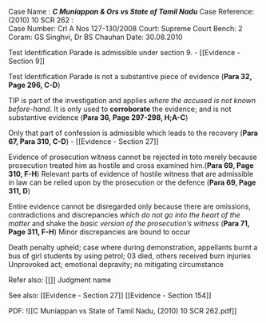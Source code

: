 Case Name : ***C Muniappan & Ors vs State of Tamil Nadu***
Case Reference: (2010) 10 SCR 262 :  
Case Number: Crl A Nos 127-130/2008
Court: Supreme Court
Bench: 2
Coram: GS Singhvi, Dr BS Chauhan
Date: 30.08.2010

Test Identification Parade is admissible under section 9. - [[Evidence - Section 9]]

Test Identification Parade is not a substantive piece of evidence (**Para 32, Page 296, C-D**)

TIP is part of the investigation and applies *where the accused is not known before-hand*. It is only used to **corroborate** the evidence; and is not substantive evidence (**Para 36, Page 297-298, H;A-C**)

Only that part of confession is admissible which leads to the recovery (**Para 67, Para 310, C-D**) - [[Evidence - Section 27]]

Evidence of prosecution witness cannot be rejected in toto merely because prosecution treated him as hostile and cross examined him.(**Para 69, Page 310, F-H**)
	Relevant parts of evidence of hostile witness that are admissible in law can be relied upon by the prosecution or the defence (**Para 69, Page 311, D**)

Entire evidence cannot be disregarded only because there are omissions, contradictions and discrepancies *which do not go into the heart of the matter* and shake the *basic version of the prosecution’s witness* (**Para 71, Page 311, F-H**)
	Minor discrepancies are bound to occur

Death penalty upheld; case where during demonstration, appellants burnt a bus of girl students by using petrol; 03 died, others received burn injuries
	Unprovoked act; emotional depravity; no mitigating circumstance

Refer also:
[[]]
Judgment name

See also:
[[Evidence - Section 27]]
[[Evidence - Section 154]]

PDF:
![[C Muniappan vs State of Tamil Nadu, (2010) 10 SCR 262.pdf]]
